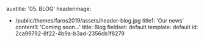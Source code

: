 auxtitle: '05. BLOG'
headerimage:
  - /public/themes/faros2019/assets/header-blog.jpg
title1: 'Our news'
content1: 'Coming soon...'
title: Blog
fieldset: default
template: default
id: 2ca99792-8f22-4b9a-b3ad-2356cb1f8279

